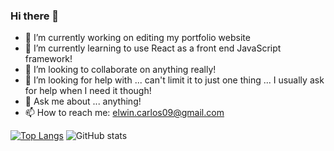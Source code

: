 ### Hi there 👋

- 🔭 I’m currently working on editing my portfolio website
- 🌱 I’m currently learning to use React as a front end JavaScript framework!
- 👯 I’m looking to collaborate on anything really!
- 🤔 I’m looking for help with ... can't limit it to just one thing ... I usually ask for help when I need it though!
- 💬 Ask me about ... anything!
- 📫 How to reach me: elwin.carlos09@gmail.com

[![Top Langs](https://github-readme-stats.vercel.app/api/top-langs/?username=ecarlos09)](https://github.com/ecarlos09/github-readme-stats)
![GitHub stats](https://github-readme-stats.vercel.app/api?username=ecarlos09&show_icons=true)
